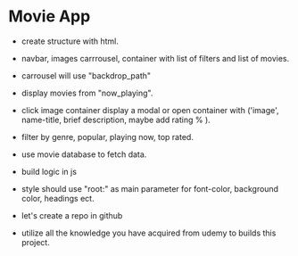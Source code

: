 # Movie App

- create structure with html.

- navbar, images carrrousel, container with list of filters and list of movies.
- carrousel will use "backdrop_path"

- display movies from "now_playing".

- click image container display a modal or open container with ('image', name-title, brief description, maybe add rating % ).

- filter by genre, popular, playing now, top rated.

- use movie database to fetch data.

- build logic in js

- style should use "root:" as main parameter for font-color, background color, headings ect.

- let's create a repo in github

- utilize all the  knowledge you have acquired from udemy to builds this project.